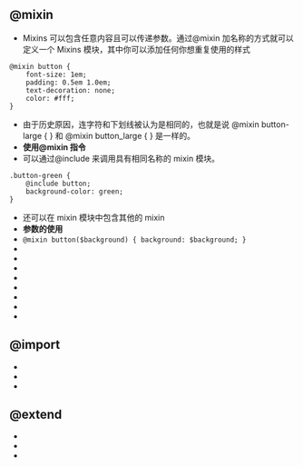 <!--
 * @Author: your name
 * @Date: 2021-07-07 22:52:57
 * @LastEditTime: 2021-07-07 23:04:35
 * @LastEditors: Please set LastEditors
 * @Description: In User Settings Edit
 * @FilePath: \notes\study notes\css-study\sass-@.md
-->

## @mixin

-   Mixins 可以包含任意内容且可以传递参数。通过@mixin 加名称的方式就可以定义一个 Mixins 模块，其中你可以添加任何你想重复使用的样式

```
@mixin button {
    font-size: 1em;
    padding: 0.5em 1.0em;
    text-decoration: none;
    color: #fff;
}
```

-   由于历史原因，连字符和下划线被认为是相同的，也就是说 @mixin button-large { } 和 @mixin button_large { } 是一样的。
-   **使用@mixin 指令**
-   可以通过@include 来调用具有相同名称的 mixin 模块。

```
.button-green {
    @include button;
    background-color: green;
}
```

-   还可以在 mixin 模块中包含其他的 mixin
-   **参数的使用**
-   `@mixin button($background) { background: $background; }`
-
-
-
-
-
-
-
-

## @import

-
-
-

## @extend

-
-
-
